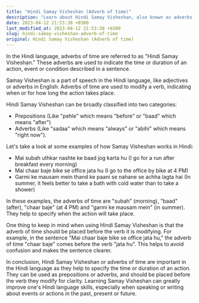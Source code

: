 ```yaml
---
title: "Hindi Samay Visheshan (Adverb of time)"
description: "Learn about Hindi Samay Visheshan, also known as adverbs of time, and how they are used in the Hindi language."
date: 2023-04-12 21:53:38 +0300
last_modified_at: 2023-04-12 21:53:38 +0300
slug: hindi-samay-visheshan-adverb-of-time
original: Hindi Samay Visheshan (Adverb of time)
---
```

In the Hindi language, adverbs of time are referred to as "Hindi Samay Visheshan." These adverbs are used to indicate the time or duration of an action, event or condition described in a sentence.

Samay Visheshan is a part of speech in the Hindi language, like adjectives or adverbs in English. Adverbs of time are used to modify a verb, indicating when or for how long the action takes place. 

Hindi Samay Visheshan can be broadly classified into two categories: 

- Prepositions (Like "pehle" which means "before" or "baad" which means "after")
- Adverbs (Like "sadaa" which means "always" or "abihi" which means "right now").

Let's take a look at some examples of how Samay Visheshan works in Hindi:

- Mai subah uthkar nashte ke baad jog karta hu (I go for a run after breakfast every morning)
- Mai chaar baje bike se office jata hu (I go to the office by bike at 4 PM)
- Garmi ke mausam mein thand ke paani se nahane se achha lagta hai (In summer, it feels better to take a bath with cold water than to take a shower)

In these examples, the adverbs of time are "subah" (morning), "baad" (after), "chaar baje" (at 4 PM) and "garmi ke mausam mein" (in summer). They help to specify when the action will take place.

One thing to keep in mind when using Hindi Samay Visheshan is that the adverb of time should be placed before the verb it is modifying. For example, in the sentence "Mai chaar baje bike se office jata hu," the adverb of time "chaar baje" comes before the verb "jata hu". This helps to avoid confusion and makes the sentence clearer.

In conclusion, Hindi Samay Visheshan or adverbs of time are important in the Hindi language as they help to specify the time or duration of an action. They can be used as prepositions or adverbs, and should be placed before the verb they modify for clarity. Learning Samay Visheshan can greatly improve one's Hindi language skills, especially when speaking or writing about events or actions in the past, present or future.